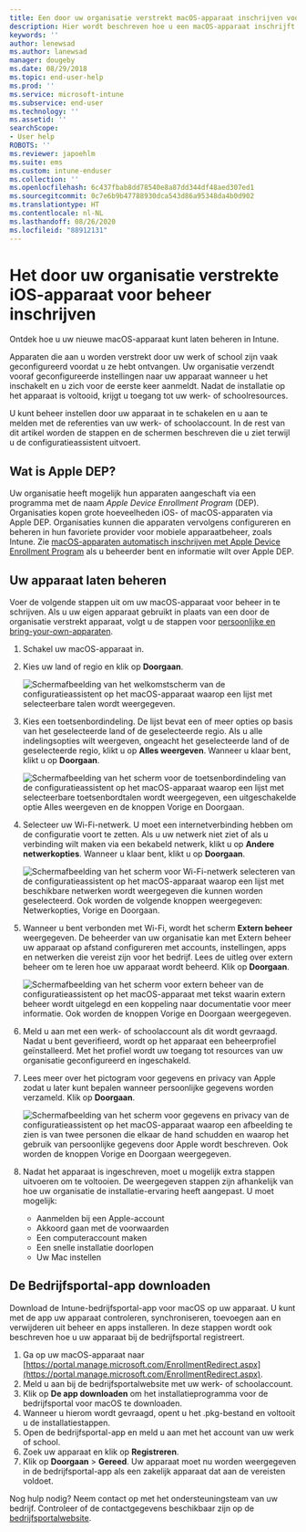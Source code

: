 ```yaml
---
title: Een door uw organisatie verstrekt macOS-apparaat inschrijven voor beheer | Microsoft Docs
description: Hier wordt beschreven hoe u een macOS-apparaat inschrijft bij Intune dat is aangeschaft en geleverd door uw organisatie.
keywords: ''
author: lenewsad
ms.author: lanewsad
manager: dougeby
ms.date: 08/29/2018
ms.topic: end-user-help
ms.prod: ''
ms.service: microsoft-intune
ms.subservice: end-user
ms.technology: ''
ms.assetid: ''
searchScope:
- User help
ROBOTS: ''
ms.reviewer: japoehlm
ms.suite: ems
ms.custom: intune-enduser
ms.collection: ''
ms.openlocfilehash: 6c437fbab8dd78540e8a87dd344df48aed307ed1
ms.sourcegitcommit: 0c7e6b9b47788930dca543d86a95348da4b0d902
ms.translationtype: HT
ms.contentlocale: nl-NL
ms.lasthandoff: 08/26/2020
ms.locfileid: "88912131"
---
```

# <a name="enroll-your-organization-provided-macos-device-in-management"></a>Het door uw organisatie verstrekte iOS-apparaat voor beheer inschrijven

Ontdek hoe u uw nieuwe macOS-apparaat kunt laten beheren in Intune.  

Apparaten die aan u worden verstrekt door uw werk of school zijn vaak geconfigureerd voordat u ze hebt ontvangen. Uw organisatie verzendt vooraf geconfigureerde instellingen naar uw apparaat wanneer u het inschakelt en u zich voor de eerste keer aanmeldt. Nadat de installatie op het apparaat is voltooid, krijgt u toegang tot uw werk- of schoolresources.

U kunt beheer instellen door uw apparaat in te schakelen en u aan te melden met de referenties van uw werk- of schoolaccount. In de rest van dit artikel worden de stappen en de schermen beschreven die u ziet terwijl u de configuratieassistent uitvoert.

## <a name="what-is-apple-dep"></a>Wat is Apple DEP?

Uw organisatie heeft mogelijk hun apparaten aangeschaft via een programma met de naam *Apple Device Enrollment Program* (DEP). Organisaties kopen grote hoeveelheden iOS- of macOS-apparaten via Apple DEP. Organisaties kunnen die apparaten vervolgens configureren en beheren in hun favoriete provider voor mobiele apparaatbeheer, zoals Intune. Zie [macOS-apparaten automatisch inschrijven met Apple Device Enrollment Program](/intune/enrollment/device-enrollment-program-enroll-macos) als u beheerder bent en informatie wilt over Apple DEP.  

## <a name="get-your-device-managed"></a>Uw apparaat laten beheren

Voer de volgende stappen uit om uw macOS-apparaat voor beheer in te schrijven. Als u uw eigen apparaat gebruikt in plaats van een door de organisatie verstrekt apparaat, volgt u de stappen voor [persoonlijke en bring-your-own-apparaten](enroll-your-device-in-intune-macos-cp.md).  

1. Schakel uw macOS-apparaat in.
2. Kies uw land of regio en klik op **Doorgaan**.  

   ![Schermafbeelding van het welkomstscherm van de configuratieassistent op het macOS-apparaat waarop een lijst met selecteerbare talen wordt weergegeven.](./media/macos-dep-welcome-1808.png)
3. Kies een toetsenbordindeling. De lijst bevat een of meer opties op basis van het geselecteerde land of de geselecteerde regio. Als u alle indelingsopties wilt weergeven, ongeacht het geselecteerde land of de geselecteerde regio, klikt u op **Alles weergeven**. Wanneer u klaar bent, klikt u op **Doorgaan**.  

   ![Schermafbeelding van het scherm voor de toetsenbordindeling van de configuratieassistent op het macOS-apparaat waarop een lijst met selecteerbare toetsenbordtalen wordt weergegeven, een uitgeschakelde optie Alles weergeven en de knoppen Vorige en Doorgaan.](./media/macos-dep-keyboard-1808.png)  
4. Selecteer uw Wi-Fi-netwerk. U moet een internetverbinding hebben om de configuratie voort te zetten. Als u uw netwerk niet ziet of als u verbinding wilt maken via een bekabeld netwerk, klikt u op **Andere netwerkopties**. Wanneer u klaar bent, klikt u op **Doorgaan**.  

   ![Schermafbeelding van het scherm voor Wi-Fi-netwerk selecteren van de configuratieassistent op het macOS-apparaat waarop een lijst met beschikbare netwerken wordt weergegeven die kunnen worden geselecteerd. Ook worden de volgende knoppen weergegeven: Netwerkopties, Vorige en Doorgaan.](./media/macos-dep-wifi-1808.png)  
5. Wanneer u bent verbonden met Wi-Fi, wordt het scherm **Extern beheer** weergegeven. De beheerder van uw organisatie kan met Extern beheer uw apparaat op afstand configureren met accounts, instellingen, apps en netwerken die vereist zijn voor het bedrijf. Lees de uitleg over extern beheer om te leren hoe uw apparaat wordt beheerd. Klik op **Doorgaan**.  

   ![Schermafbeelding van het scherm voor extern beheer van de configuratieassistent op het macOS-apparaat met tekst waarin extern beheer wordt uitgelegd en een koppeling naar documentatie voor meer informatie. Ook worden de knoppen Vorige en Doorgaan weergegeven.](./media/macos-dep-remote-management-1-1808.png)  
6. Meld u aan met een werk- of schoolaccount als dit wordt gevraagd. Nadat u bent geverifieerd, wordt op het apparaat een beheerprofiel geïnstalleerd. Met het profiel wordt uw toegang tot resources van uw organisatie geconfigureerd en ingeschakeld.  
7. Lees meer over het pictogram voor gegevens en privacy van Apple zodat u later kunt bepalen wanneer persoonlijke gegevens worden verzameld. Klik op **Doorgaan**.  

   ![Schermafbeelding van het scherm voor gegevens en privacy van de configuratieassistent op het macOS-apparaat waarop een afbeelding te zien is van twee personen die elkaar de hand schudden en waarop het gebruik van persoonlijke gegevens door Apple wordt beschreven. Ook worden de knoppen Vorige en Doorgaan weergegeven.](./media/macos-dep-apple-data-privacy-1808.png)  
8. Nadat het apparaat is ingeschreven, moet u mogelijk extra stappen uitvoeren om te voltooien. De weergegeven stappen zijn afhankelijk van hoe uw organisatie de installatie-ervaring heeft aangepast. U moet mogelijk:
    * Aanmelden bij een Apple-account
    * Akkoord gaan met de voorwaarden
    * Een computeraccount maken
    * Een snelle installatie doorlopen
    * Uw Mac instellen

## <a name="get-the-company-portal-app"></a>De Bedrijfsportal-app downloaden

Download de Intune-bedrijfsportal-app voor macOS op uw apparaat. U kunt met de app uw apparaat controleren, synchroniseren, toevoegen aan en verwijderen uit beheer en apps installeren. In deze stappen wordt ook beschreven hoe u uw apparaat bij de bedrijfsportal registreert.

1. Ga op uw macOS-apparaat naar [https://portal.manage.microsoft.com/EnrollmentRedirect.aspx](https://portal.manage.microsoft.com/EnrollmentRedirect.aspx).
2. Meld u aan bij de bedrijfsportalwebsite met uw werk- of schoolaccount. 
3. Klik op **De app downloaden** om het installatieprogramma voor de bedrijfsportal voor macOS te downloaden.
4. Wanneer u hierom wordt gevraagd, opent u het .pkg-bestand en voltooit u de installatiestappen.
5. Open de bedrijfsportal-app en meld u aan met het account van uw werk of school.
6. Zoek uw apparaat en klik op **Registreren**.
7. Klik op **Doorgaan** > **Gereed**. Uw apparaat moet nu worden weergegeven in de bedrijfsportal-app als een zakelijk apparaat dat aan de vereisten voldoet.

Nog hulp nodig? Neem contact op met het ondersteuningsteam van uw bedrijf. Controleer of de contactgegevens beschikbaar zijn op de [bedrijfsportalwebsite](https://go.microsoft.com/fwlink/?linkid=2010980).